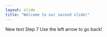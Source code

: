 ```yaml
---
layout: slide
title: "Welcome to our second slide!"
---
```

New text Step 7
Use the left arrow to go back!
